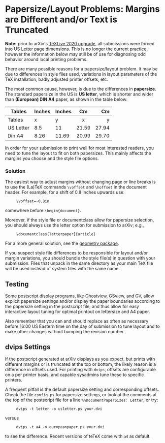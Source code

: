 # Papersize/Layout Problems: Margins are Different and/or Text is Truncated

**Note:** prior to arXiv's [TeXLive 2020 upgrade](texlive.md), all submissions were forced into US Letter page dimensions. This is no longer the current practice, however the information below may still be of use for diagnosing odd behavior around local printing problems. 

There are many possible reasons for a papersize/layout problem. It may
be due to differences in style files used, variations in layout
parameters of the TeX installation, badly adjusted printer offsets, etc.

The most common cause, however, is due to the differences in
**papersize**. The standard papersize in the US is **US letter**, which
is shorter and wider than **(European) DIN A4** paper, as shown in the
table below:


| Tables        | Inches       | Inches       | Cm          | Cm  |
| ------------- | ------------- | ------------- |:-------------:| -----:|
|	Tables			| x				| y	       		| x			    | y     |
| US Letter | 8.5    | 11    | 21.59 | 27.94 |
| Din A4    | 8.26   | 11.69 | 20.99 | 29.70 |

In order for your submission to print well for most interested readers,
you need to tune the layout to fit on both papersizes. This mainly
affects the margins you choose and the style file options.

### Solution

The easiest way to adjust margins without changing page or line breaks
is to use the (La)TeX commands `\voffset` and `\hoffset` in the document
header. For example, for a shift of 0.8 inches upwards use:

``` 
     \voffset=-0.8in
```

somewhere before `\begin{document}`.

Moreover, if the style file or documentclass allow for papersize
selection, you should always use the letter option for submission to
arXiv; e.g.,

``` 
     \documentclass[letterpaper]{article}
```

For a more general solution, see the [geometry
package](arXiv-texsize.ps.gz).

If you suspect style file differences to be responsible for layout
and/or margin variations, you should bundle the style file(s) in
question with your submission. Files that unpack in the same directory
as your main TeX file will be used instead of system files with the same
name.

## Testing

Some postscript display programs, like Ghostview, GSview, and GV, allow
explicit papersize settings and/or display the paper boundaries
according to the papersize setting in the postscript file, and thus
allow for easy interactive layout tuning for optimal printout on
lettersize and A4 paper.

Also remember that you can and should replace as often as necessary
before 16:00 US Eastern time on the day of submission to tune layout and
to make other changes without bumping the revision number.

## dvips Settings

If the postscript generated at arXiv displays as you expect, but prints
with different margins or is truncated at the top or bottom, the likely
reason is a difference in offsets used. For printing with `dvips`,
offsets are configurable on a per printer basis, and capable sysadmins
tune these to specific printers.

A frequent pitfall is the default papersize setting and corresponding
offsets. Check the file `config.ps` for papersize settings, or look at
the comments at the top of the postscript file for a line
`%%DocumentPaperSizes: Letter`, or try:

``` 
     dvips -t letter -o usletter.ps your.dvi
```

versus

``` 
     dvips -t a4 -o europeanpaper.ps your.dvi
```

to see the difference. Recent versions of teTeX come with `a4` as
default.
